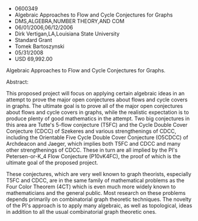 
* 0600349
* Algebraic Approaches to Flow and Cycle Conjectures for Graphs
* DMS,ALGEBRA,NUMBER THEORY,AND COM
* 06/01/2006,06/12/2006
* Dirk Vertigan,LA,Louisiana State University
* Standard Grant
* Tomek Bartoszynski
* 05/31/2008
* USD 69,992.00

Algebraic Approaches to Flow and Cycle Conjectures for Graphs.

Abstract:

This proposed project will focus on applying certain algebraic ideas in an
attempt to prove the major open conjectures about flows and cycle covers in
graphs. The ultimate goal is to prove all of the major open conjectures about
flows and cycle covers in graphs, while the realistic expectation is to produce
plenty of good mathematics in the attempt. Two big conjectures in this area are
Tutte's 5-flow conjecture (T5FC) and the Cycle Double Cover Conjecture (CDCC) of
Szekeres and various strengthenings of CDCC, including the Orientable Five Cycle
Double Cover Conjecture (O5CDCC) of Archdeacon and Jaeger, which implies both
T5FC and CDCC and many other strengthenings of CDCC. These in turn are all
implied by the PI's Petersen-or-K_4 Flow Conjecture (P10vK4FC), the proof of
which is the ultimate goal of the proposed project.

These conjectures, which are very well known to graph theorists, especially T5FC
and CDCC, are in the same family of mathematical problems as the Four Color
Theorem (4CT) which is even much more widely known to mathematicians and the
general public. Most research on these problems depends primarily on
combinatorial graph theoretic techniques. The novelty of the PI's approach is to
apply many algebraic, as well as topological, ideas in addition to all the usual
combinatorial graph theoretic ones.


